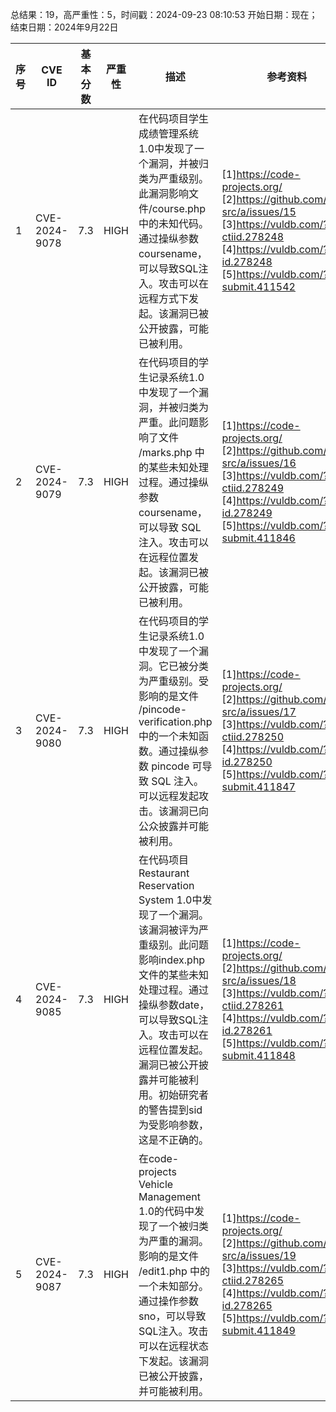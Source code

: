 总结果：19，高严重性：5，时间戳：2024-09-23 08:10:53
开始日期：现在；结束日期：2024年9月22日

| 序号 | CVE ID | 基本分数 | 严重性 | 描述 | 参考资料 |
|-----|--------|------------|----------|-------------|------------|
| 1 | CVE-2024-9078 | 7.3  | HIGH | 在代码项目学生成绩管理系统1.0中发现了一个漏洞，并被归类为严重级别。此漏洞影响文件/course.php中的未知代码。通过操纵参数coursename，可以导致SQL注入。攻击可以在远程方式下发起。该漏洞已被公开披露，可能已被利用。 | [1]https://code-projects.org/<br>[2]https://github.com/ppp-src/a/issues/15<br>[3]https://vuldb.com/?ctiid.278248<br>[4]https://vuldb.com/?id.278248<br>[5]https://vuldb.com/?submit.411542 |
| 2 | CVE-2024-9079 | 7.3  | HIGH | 在代码项目的学生记录系统1.0中发现了一个漏洞，并被归类为严重。此问题影响了文件 /marks.php 中的某些未知处理过程。通过操纵参数 coursename，可以导致 SQL 注入。攻击可以在远程位置发起。该漏洞已被公开披露，可能已被利用。 | [1]https://code-projects.org/<br>[2]https://github.com/ppp-src/a/issues/16<br>[3]https://vuldb.com/?ctiid.278249<br>[4]https://vuldb.com/?id.278249<br>[5]https://vuldb.com/?submit.411846 |
| 3 | CVE-2024-9080 | 7.3  | HIGH | 在代码项目的学生记录系统1.0中发现了一个漏洞。它已被分类为严重级别。受影响的是文件 /pincode-verification.php 中的一个未知函数。通过操纵参数 pincode 可导致 SQL 注入。可以远程发起攻击。该漏洞已向公众披露并可能被利用。 | [1]https://code-projects.org/<br>[2]https://github.com/ppp-src/a/issues/17<br>[3]https://vuldb.com/?ctiid.278250<br>[4]https://vuldb.com/?id.278250<br>[5]https://vuldb.com/?submit.411847 |
| 4 | CVE-2024-9085 | 7.3  | HIGH | 在代码项目Restaurant Reservation System 1.0中发现了一个漏洞。该漏洞被评为严重级别。此问题影响index.php文件的某些未知处理过程。通过操纵参数date，可以导致SQL注入。攻击可以在远程位置发起。漏洞已被公开披露并可能被利用。初始研究者的警告提到sid为受影响参数，这是不正确的。 | [1]https://code-projects.org/<br>[2]https://github.com/ppp-src/a/issues/18<br>[3]https://vuldb.com/?ctiid.278261<br>[4]https://vuldb.com/?id.278261<br>[5]https://vuldb.com/?submit.411848 |
| 5 | CVE-2024-9087 | 7.3  | HIGH | 在code-projects Vehicle Management 1.0的代码中发现了一个被归类为严重的漏洞。影响的是文件 /edit1.php 中的一个未知部分。通过操作参数sno，可以导致SQL注入。攻击可以在远程状态下发起。该漏洞已被公开披露，并可能被利用。 | [1]https://code-projects.org/<br>[2]https://github.com/ppp-src/a/issues/19<br>[3]https://vuldb.com/?ctiid.278265<br>[4]https://vuldb.com/?id.278265<br>[5]https://vuldb.com/?submit.411849 |